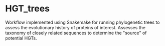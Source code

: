 # HGT_trees
Workflow implemented using Snakemake for running phylogenetic trees to assess the evolutionary history of proteins of interest. Assesses the taxonomy of closely related sequences to determine the "source" of potential HGTs.
